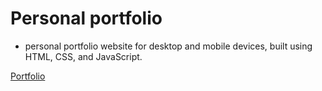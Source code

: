 # Personal portfolio

- personal portfolio website for desktop and mobile devices, built using HTML, CSS, and JavaScript.
 
[Portfolio](https://vicktrk.github.io/portfolio/)
